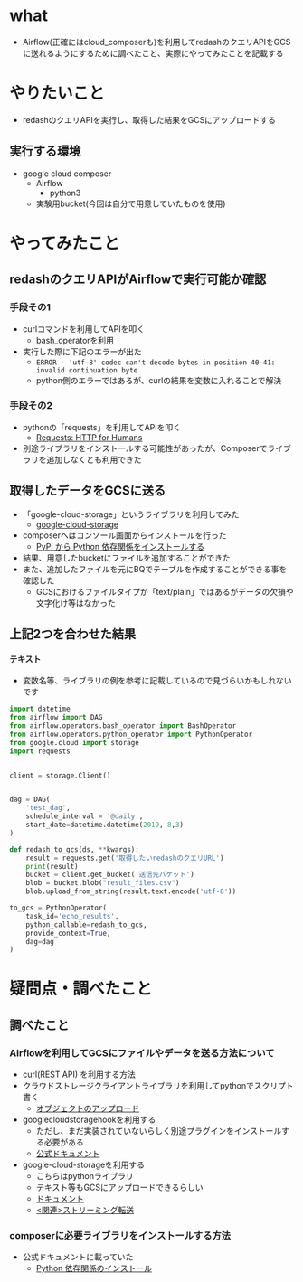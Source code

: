 # what
- Airflow(正確にはcloud_composerも)を利用してredashのクエリAPIをGCSに送れるようにするために調べたこと、実際にやってみたことを記載する

# やりたいこと
- redashのクエリAPIを実行し、取得した結果をGCSにアップロードする

## 実行する環境
- google cloud composer
    - Airflow
        - python3
    - 実験用bucket(今回は自分で用意していたものを使用)

# やってみたこと
## redashのクエリAPIがAirflowで実行可能か確認
### 手段その1
- curlコマンドを利用してAPIを叩く
    - bash_operatorを利用
- 実行した際に下記のエラーが出た
    - `ERROR - 'utf-8' codec can't decode bytes in position 40-41: invalid continuation byte`
    - python側のエラーではあるが、curlの結果を変数に入れることで解決

### 手段その2
- pythonの「requests」を利用してAPIを叩く
    - [Requests: HTTP for Humans](https://pypi.org/project/requests/)
- 別途ライブラリをインストールする可能性があったが、Composerでライブラリを追加しなくとも利用できた

## 取得したデータをGCSに送る
- 「google-cloud-storage」というライブラリを利用してみた
    - [google-cloud-storage](https://pypi.org/project/google-cloud-storage/)
- composerへはコンソール画面からインストールを行った
    - [PyPi から Python 依存関係をインストールする](https://cloud.google.com/composer/docs/how-to/using/installing-python-dependencies?hl=ja)
- 結果、用意したbucketにファイルを追加することができた
- また、追加したファイルを元にBQでテーブルを作成することができる事を確認した
    - GCSにおけるファイルタイプが「text/plain」ではあるがデータの欠損や文字化け等はなかった


## 上記2つを合わせた結果
#### テキスト
- 変数名等、ライブラリの例を参考に記載しているので見づらいかもしれないです

```python
import datetime
from airflow import DAG
from airflow.operators.bash_operator import BashOperator
from airflow.operators.python_operator import PythonOperator
from google.cloud import storage
import requests


client = storage.Client()


dag = DAG(
    'test_dag',
    schedule_interval = '@daily',
    start_date=datetime.datetime(2019, 8,3)
)

def redash_to_gcs(ds, **kwargs):
    result = requests.get('取得したいredashのクエリURL')
    print(result)
    bucket = client.get_bucket('送信先バケット')
    blob = bucket.blob("result_files.csv")
    blob.upload_from_string(result.text.encode('utf-8'))

to_gcs = PythonOperator(
    task_id='echo_results',
    python_callable=redash_to_gcs,
    provide_context=True,
    dag=dag
)
```

# 疑問点・調べたこと
## 調べたこと
### Airflowを利用してGCSにファイルやデータを送る方法について
- curl(REST API) を利用する方法
- クラウドストレージクライアントライブラリを利用してpythonでスクリプト書く
    - [オブジェクトのアップロード](https://cloud.google.com/storage/docs/uploading-objects#storage-upload-object-python)
- googlecloudstoragehookを利用する
    - ただし、まだ実装されていないらしく別途プラグインをインストールする必要がある
    - [公式ドキュメント](https://airflow.apache.org/_api/airflow/contrib/hooks/gcs_hook/index.html?highlight=googlecloudstoragehook#module-airflow.contrib.hooks.gcs_hook)
- google-cloud-storageを利用する
    - こちらはpythonライブラリ
    - テキスト等もGCSにアップロードできるらしい
    - [ドキュメント](https://pypi.org/project/google-cloud-storage/)
    - [<関連>ストリーミング転送](https://cloud.google.com/storage/docs/streaming)

### composerに必要ライブラリをインストールする方法
- 公式ドキュメントに載っていた
    - [Python 依存関係のインストール](https://cloud.google.com/composer/docs/how-to/using/installing-python-dependencies?hl=ja)
